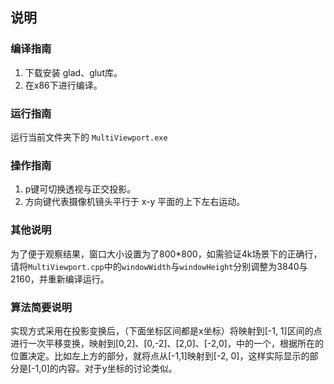 ## 说明

### 编译指南

1. 下载安装 glad、glut库。
2. 在x86下进行编译。

### 运行指南

运行当前文件夹下的 `MultiViewport.exe`

### 操作指南

1. p键可切换透视与正交投影。
2. 方向键代表摄像机镜头平行于 x-y 平面的上下左右运动。

### 其他说明

为了便于观察结果，窗口大小设置为了800*800，如需验证4k场景下的正确行，请将`MultiViewport.cpp`中的`windowWidth`与`windowHeight`分别调整为3840与2160，并重新编译运行。

### 算法简要说明

实现方式采用在投影变换后，（下面坐标区间都是x坐标）将映射到[-1, 1]区间的点进行一次平移变换，映射到[0,2]、[0,-2]、[2,0]、[-2,0]，中的一个，根据所在的位置决定。比如左上方的部分，就将点从[-1,1]映射到[-2, 0]，这样实际显示的部分是[-1,0]的内容。对于y坐标的讨论类似。

